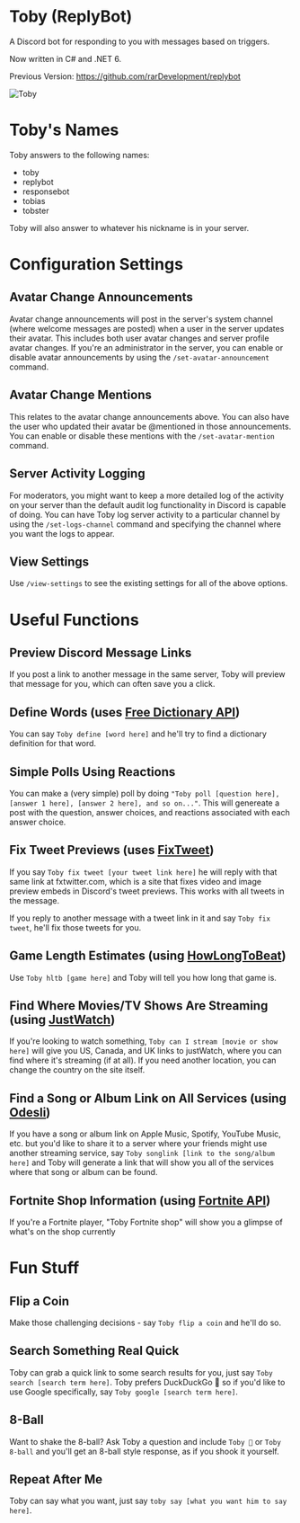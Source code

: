 # Toby (ReplyBot)

A Discord bot for responding to you with messages based on triggers.

Now written in C# and .NET 6.

Previous Version: https://github.com/rarDevelopment/replybot

![Toby](https://user-images.githubusercontent.com/4060573/222975221-94dff40a-207d-4c34-b633-7d74cffb8d19.png)

# Toby's Names

Toby answers to the following names:
- toby
- replybot
- responsebot
- tobias
- tobster

Toby will also answer to whatever his nickname is in your server.

# Configuration Settings

## Avatar Change Announcements

Avatar change announcements will post in the server's system channel (where welcome messages are posted) when a user in the server updates their avatar. This includes both user avatar changes and server profile avatar changes. If you're an administrator in the server, you can enable or disable avatar announcements by using the `/set-avatar-announcement` command.

## Avatar Change Mentions

This relates to the avatar change announcements above. You can also have the user who updated their avatar be @mentioned in those announcements. You can enable or disable these mentions with the `/set-avatar-mention` command.

## Server Activity Logging

For moderators, you might want to keep a more detailed log of the activity on your server than the default audit log functionality in Discord is capable of doing. You can have Toby log server activity to a particular channel by using the `/set-logs-channel` command and specifying the channel where you want the logs to appear.

## View Settings

Use `/view-settings` to see the existing settings for all of the above options.

# Useful Functions

## Preview Discord Message Links

If you post a link to another message in the same server, Toby will preview that message for you, which can often save you a click.

## Define Words (uses [Free Dictionary API](https://github.com/meetDeveloper/freeDictionaryAPI))

You can say `Toby define [word here]` and he'll try to find a dictionary definition for that word.

## Simple Polls Using Reactions

You can make a (very simple) poll by doing `"Toby poll [question here], [answer 1 here], [answer 2 here], and so on..."`. This will genereate a post with the question, answer choices, and reactions associated with each answer choice.

## Fix Tweet Previews (uses [FixTweet](https://github.com/FixTweet/FixTweet))
If you say `Toby fix tweet [your tweet link here]` he will reply with that same link at fxtwitter.com, which is a site that fixes video and image preview embeds in Discord's tweet previews. This works with all tweets in the message.

If you reply to another message with a tweet link in it and say `Toby fix tweet`, he'll fix those tweets for you.

## Game Length Estimates (using [HowLongToBeat](https://howlongtobeat.com/))

Use `Toby hltb [game here]` and Toby will tell you how long that game is.

## Find Where Movies/TV Shows Are Streaming (using [JustWatch](https://justwatch.com))

If you're looking to watch something, `Toby can I stream [movie or show here]` will give you US, Canada, and UK links to justWatch, where you can find where it's streaming (if at all). If you need another location, you can change the country on the site itself.

## Find a Song or Album Link on All Services (using [Odesli](https://odesli.co/))

If you have a song or album link on Apple Music, Spotify, YouTube Music, etc. but you'd like to share it to a server where your friends might use another streaming service, say `Toby songlink [link to the song/album here]` and Toby will generate a link that will show you all of the services where that song or album can be found.

## Fortnite Shop Information (using [Fortnite API](https://fortnite-api.com/))
If you're a Fortnite player, "Toby Fortnite shop" will show you a glimpse of what's on the shop currently

# Fun Stuff

## Flip a Coin

Make those challenging decisions - say `Toby flip a coin` and he'll do so.

## Search Something Real Quick

Toby can grab a quick link to some search results for you, just say `Toby search [search term here]`. Toby prefers DuckDuckGo 🦆 so if you'd like to use Google specifically, say `Toby google [search term here]`.

## 8-Ball

Want to shake the 8-ball? Ask Toby a question and include `Toby 🎱` or `Toby 8-ball` and you'll get an 8-ball style response, as if you shook it yourself.

## Repeat After Me

Toby can say what you want, just say `toby say [what you want him to say here]`.
